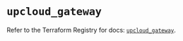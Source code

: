 # `upcloud_gateway`

Refer to the Terraform Registry for docs: [`upcloud_gateway`](https://registry.terraform.io/providers/upcloudltd/upcloud/4.1.0/docs/resources/gateway).
